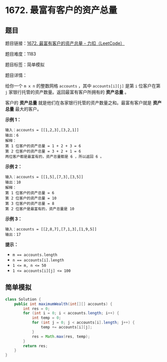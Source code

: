 # 1672. 最富有客户的资产总量

## 题目

题目链接：[1672. 最富有客户的资产总量 - 力扣（LeetCode）](https://leetcode.cn/problems/richest-customer-wealth/description/)

题目难度：1183

题目标签：简单模拟

题目详情：

给你一个 `m x n` 的整数网格 `accounts` ，其中 `accounts[i][j]` 是第 `i` 位客户在第 `j` 家银行托管的资产数量。返回最富有客户所拥有的 **资产总量** 。

客户的 **资产总量** 就是他们在各家银行托管的资产数量之和。最富有客户就是 **资产总量** 最大的客户。

**示例 1：**

```
输入：accounts = [[1,2,3],[3,2,1]]
输出：6
解释：
第 1 位客户的资产总量 = 1 + 2 + 3 = 6
第 2 位客户的资产总量 = 3 + 2 + 1 = 6
两位客户都是最富有的，资产总量都是 6 ，所以返回 6 。
```

**示例 2：**

```
输入：accounts = [[1,5],[7,3],[3,5]]
输出：10
解释：
第 1 位客户的资产总量 = 6
第 2 位客户的资产总量 = 10 
第 3 位客户的资产总量 = 8
第 2 位客户是最富有的，资产总量是 10
```

**示例 3：**

```
输入：accounts = [[2,8,7],[7,1,3],[1,9,5]]
输出：17
```

**提示：**

- `m == accounts.length`
- `n == accounts[i].length`
- `1 <= m, n <= 50`
- `1 <= accounts[i][j] <= 100`



## 简单模拟

``` java
class Solution {
    public int maximumWealth(int[][] accounts) {
        int res = 0;
        for (int i = 0; i < accounts.length; i++) {
            int temp = 0;
            for (int j = 0; j < accounts[i].length; j++) {
                temp += accounts[i][j];
            }
            res = Math.max(res, temp);
        }
        return res;
    }
}
```